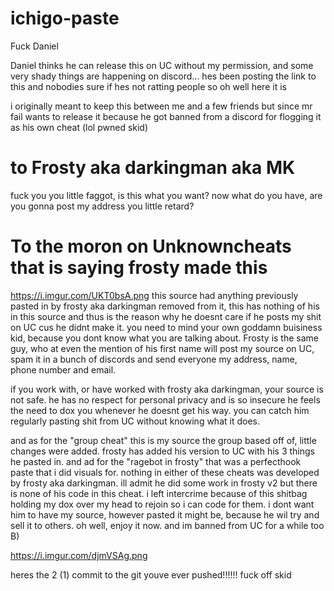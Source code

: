 # ichigo-paste
Fuck Daniel

Daniel thinks he can release this on UC without my permission, and some very shady things are happening on discord... hes been posting the link to this and nobodies sure if hes not ratting people so oh well here it is

i originally meant to keep this between me and a few friends but since mr fail wants to release it because he got banned from a discord for flogging it as his own cheat (lol pwned skid)

# to Frosty aka darkingman aka MK

fuck you you little faggot, is this what you want? now what do you have, are you gonna post my address you little retard?

# To the moron on Unknowncheats that is saying frosty made this
https://i.imgur.com/UKT0bsA.png this source had anything previously pasted in by frosty aka darkingman removed from it, this has nothing of his in this source and thus is the reason why he doesnt care if he posts my shit on UC cus he didnt make it. you need to mind your own goddamn buisiness kid, because you dont know what you are talking about. Frosty is the same guy, who at even the mention of his first name will post my source on UC, spam it in a bunch of discords and send everyone my address, name, phone number and email. 

if you work with, or have worked with frosty aka darkingman, your source is not safe. he has no respect for personal privacy and is so insecure he feels the need to dox you whenever he doesnt get his way. you can catch him regularly pasting shit from UC without knowing what it does.

and as for the "group cheat" this is my source the group based off of, little changes were added. frosty has added his version to UC with his 3 things he pasted in. and ad for the "ragebot in frosty" that was a perfecthook paste that i did visuals for. nothing in either of these cheats was developed by frosty aka darkingman. ill admit he did some work in frosty v2 but there is none of his code in this cheat. i left intercrime because of this shitbag holding my dox over my head to rejoin so i can code for them. i dont want him to have my source, however pasted it might be, because he wil try and sell it to others. oh well, enjoy it now. and im banned from UC for a while too B)


https://i.imgur.com/djmVSAg.png

heres the 2 (1) commit to the git youve ever pushed!!!!!! fuck off skid 
